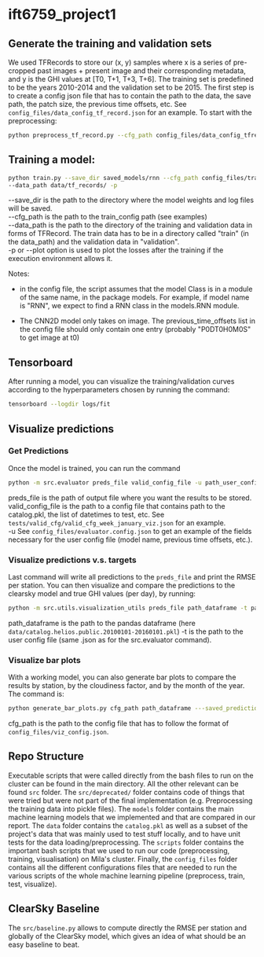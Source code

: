 # ift6759_project1

## Generate the training and validation sets
We used TFRecords to store our (x, y) samples where x is a series of pre-cropped past images + present image 
and their corresponding metadata, and y is the GHI values at [T0, T+1, T+3, T+6].
The training set is predefined to be the years 2010-2014 and the validation set to be 2015. 
The first step is to create a config json file that has to contain the path to the data, the save path, the patch size,
the previous time offsets, etc. See `config_files/data_config_tf_record.json` for an example. 
To start with the preprocessing:
```bash
python preprocess_tf_record.py --cfg_path config_files/data_config_tfrecord.json
```

## Training a model:
```bash
python train.py --save_dir saved_models/rnn --cfg_path config_files/train_config_jerome_rnn.json 
--data_path data/tf_records/ -p
```
--save_dir is the path to the directory where the model weights and log files will be saved. <br/>
--cfg_path is the path to the train_config path (see examples)  <br/>
--data_path is the path to the directory of the training and validation data in forms of TFRecord. 
The train data has to be in a directory called "train" (in the data_path)  and the validation data in "validation". <br/>
-p or --plot option is used to plot the losses after the training if the execution environment allows it. <br/>

Notes: 
 
 * in the config file, the script assumes that the model Class is in a module of the same name, in the package models.
For example, if model name is "RNN", we expect to find a RNN class in the models.RNN module.

* The CNN2D model only takes on image. The previous_time_offsets list in the config file should only
contain one entry (probably "P0DT0H0M0S" to get image at t0)

## Tensorboard
After running a model, you can visualize the training/validation curves according to the hyperparameters 
chosen by running the command:
```bash
tensorboard --logdir logs/fit
```

## Visualize predictions
### Get Predictions
Once the model is trained, you can run the command
```bash
python -m src.evaluator preds_file valid_config_file -u path_user_config
```
preds_file is the path of output file where you want the results to be stored. <br/>
valid_config_file is the path to a config file that contains path to the catalog.pkl, 
the list of datetimes to test, etc. See `tests/valid_cfg/valid_cfg_week_january_viz.json` for an example. <br/>
-u See `config_files/evaluator.config.json` to get an example of the fields necessary for the user config file 
(model name, previous time offsets, etc.). <br/>
### Visualize predictions v.s. targets
Last command will write all predictions to the `preds_file` and print the RMSE per station. 
You can then visualize and compare the predictions
to the clearsky model and true GHI values (per day), by running:
```bash
python -m src.utils.visualization_utils preds_file path_dataframe -t path_user_config
```
path_dataframe is the path to the pandas dataframe (here `data/catalog.helios.public.20100101-20160101.pkl`)
-t is the path to the user config file (same .json as for the src.evaluator command).
### Visualize bar plots
With a working model, you can also generate bar plots to compare the results by station,
by the cloudiness factor, and by the month of the year. The command is:
```bash
python generate_bar_plots.py cfg_path path_dataframe ---saved_predictions [path save file]
```
cfg_path is the path to the config file that has to follow the format of 
`config_files/viz_config.json`.

## Repo Structure
Executable scripts that were called directly from the bash files to run on the cluster can be found in the main directory.
All the other relevant can be found `src` folder. The `src/deprecated/` folder contains code of things that were
tried but were not part of the final implementation (e.g. Preprocessing the training data into pickle files).
The `models` folder contains the main machine learning models
that we implemented and that are compared in our report. The `data` folder contains the `catalog.pkl` as well as 
a subset of the project's data that was mainly used to test stuff locally, and to have unit tests for the data loading/preprocessing.
The `scripts` folder contains the important bash scripts that we used to run our code (preprocessing, training, visualisation)
on Mila's cluster. Finally, the `config_files` folder contains all the different configurations files
that are needed to run the various scripts of the whole machine learning pipeline (preprocess, train, test, visualize).


## ClearSky Baseline
The `src/baseline.py` allows to compute directly the RMSE per station and globally of the ClearSky model,
which gives an idea of what should be an easy baseline to beat.

